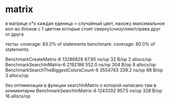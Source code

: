 # matrix
в матрице х*х каждая еденица = случайный цвет, нахожу максимальное кол-во блоков с 1 цветом которые стоят сверху\снизу\лево\права друг от друга

тесты: coverage: 83.3% of statements
benchmark: coverage: 80.0% of statements

BenchmarkCreateMatrix-6                  	13286828	        87.90 ns/op	      32 B/op	       2 allocs/op
BenchmarkSearchInMatrix-6                	 2192186	       552.0 ns/op	     304 B/op	       8 allocs/op
BenchmarkSearchTheBiggestColorsCount-6   	 3554743	       339.2 ns/op	      88 B/op	       3 allocs/op


без оптимизации в функции searchInMatrix о которой написано там в комментарии 
BenchmarkSearchInMatrix-6                	 1243292	       957.5 ns/op	     328 B/op	      16 allocs/op